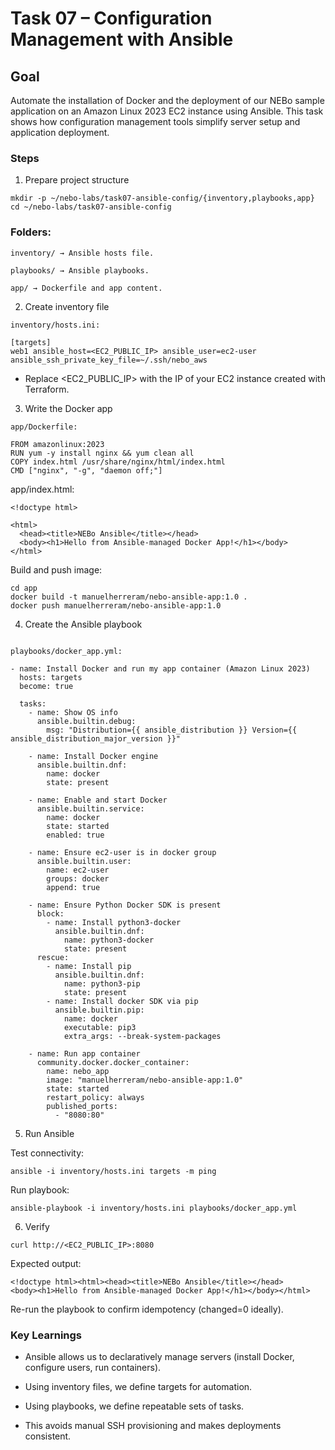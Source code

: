 # Task 07 – Configuration Management with Ansible

## Goal

Automate the installation of Docker and the deployment of our NEBo sample application on an Amazon Linux 2023 EC2 instance using Ansible. This task shows how configuration management tools simplify server setup and application deployment.

### Steps
1. Prepare project structure
```
mkdir -p ~/nebo-labs/task07-ansible-config/{inventory,playbooks,app}
cd ~/nebo-labs/task07-ansible-config
```

### Folders:
```
inventory/ → Ansible hosts file.

playbooks/ → Ansible playbooks.

app/ → Dockerfile and app content.
```

2. Create inventory file

```
inventory/hosts.ini:
```
```
[targets]
web1 ansible_host=<EC2_PUBLIC_IP> ansible_user=ec2-user ansible_ssh_private_key_file=~/.ssh/nebo_aws
```

- Replace <EC2_PUBLIC_IP> with the IP of your EC2 instance created with Terraform.

3. Write the Docker app
```
app/Dockerfile:
```
```
FROM amazonlinux:2023
RUN yum -y install nginx && yum clean all
COPY index.html /usr/share/nginx/html/index.html
CMD ["nginx", "-g", "daemon off;"]

```
app/index.html:
```
<!doctype html>

<html>
  <head><title>NEBo Ansible</title></head>
  <body><h1>Hello from Ansible-managed Docker App!</h1></body>
</html>

```

Build and push image:
```
cd app
docker build -t manuelherreram/nebo-ansible-app:1.0 .
docker push manuelherreram/nebo-ansible-app:1.0
```


4. Create the Ansible playbook
```

playbooks/docker_app.yml:
```
```
- name: Install Docker and run my app container (Amazon Linux 2023)
  hosts: targets
  become: true

  tasks:
    - name: Show OS info
      ansible.builtin.debug:
        msg: "Distribution={{ ansible_distribution }} Version={{ ansible_distribution_major_version }}"

    - name: Install Docker engine
      ansible.builtin.dnf:
        name: docker
        state: present

    - name: Enable and start Docker
      ansible.builtin.service:
        name: docker
        state: started
        enabled: true

    - name: Ensure ec2-user is in docker group
      ansible.builtin.user:
        name: ec2-user
        groups: docker
        append: true

    - name: Ensure Python Docker SDK is present
      block:
        - name: Install python3-docker
          ansible.builtin.dnf:
            name: python3-docker
            state: present
      rescue:
        - name: Install pip
          ansible.builtin.dnf:
            name: python3-pip
            state: present
        - name: Install docker SDK via pip
          ansible.builtin.pip:
            name: docker
            executable: pip3
            extra_args: --break-system-packages

    - name: Run app container
      community.docker.docker_container:
        name: nebo_app
        image: "manuelherreram/nebo-ansible-app:1.0"
        state: started
        restart_policy: always
        published_ports:
          - "8080:80"
```
5. Run Ansible

Test connectivity:
```
ansible -i inventory/hosts.ini targets -m ping
```


Run playbook:
```
ansible-playbook -i inventory/hosts.ini playbooks/docker_app.yml
```
6. Verify
```
curl http://<EC2_PUBLIC_IP>:8080
```

Expected output:
```
<!doctype html><html><head><title>NEBo Ansible</title></head>
<body><h1>Hello from Ansible-managed Docker App!</h1></body></html>
```

Re-run the playbook to confirm idempotency (changed=0 ideally).

### Key Learnings

- Ansible allows us to declaratively manage servers (install Docker, configure users, run containers).

- Using inventory files, we define targets for automation.

- Using playbooks, we define repeatable sets of tasks.

- This avoids manual SSH provisioning and makes deployments consistent.
